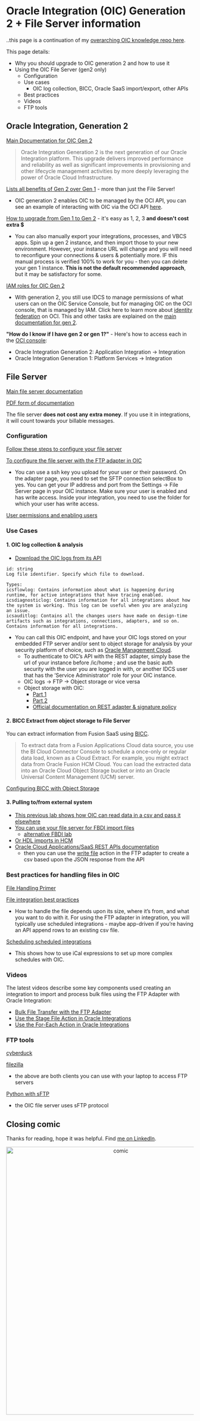 
# Oracle Integration (OIC) Generation 2 + File Server information

..this page is a continuation of my [overarching OIC knowledge repo here](https://garyhostt.github.io/Oracle_Integration/). 

This page details:
- Why you should upgrade to OIC generation 2 and how to use it
- Using the OIC File Server  (gen2 only)
   - Configuration
   - Use cases
      - OIC log collection, BICC, Oracle SaaS import/export, other APIs
   - Best practices
   - Videos
   - FTP tools

## Oracle Integration, Generation 2

[Main Documentation for OIC Gen 2](https://docs.oracle.com/en/cloud/paas/integration-cloud/oracle-integration-oci/overview-oracle-integration-generation-2.html)

>Oracle Integration Generation 2 is the next generation of our Oracle Integration platform. This upgrade delivers improved performance and reliability as well as significant improvements in provisioning and other lifecycle management activities by more deeply leveraging the power of Oracle Cloud Infrastructure.

[Lists all benefits of Gen 2 over Gen 1](https://blogs.oracle.com/integration/oracle-integration-oic-generation-2-is-now-available-in-all-cloud-tenancies) - more than just the File Server!

- OIC generation 2 enables OIC to be managed by the OCI API, you can see an example of interacting with OIC via the OCI API [here](https://garyhostt.github.io/OIC_start-stop/).

[How to upgrade from Gen 1 to Gen 2](https://docs.oracle.com/en/cloud/paas/integration-cloud/oracle-integration-oci/upgrade-oracle-integration-generation-2.html#GUID-22F20017-87C7-47A5-8AEF-1CDBF564C7A6) - it's easy as 1, 2, 3 **and doesn't cost extra $**

- You can also manually export your integrations, processes, and VBCS apps. Spin up a gen 2 instance, and then import those to your new environment. However, your instance URL will change and you will need to reconfigure your connections & users & potentially more. IF this manual process is verified 100% to work for you - then you can delete your gen 1 instance. **This is not the default recommended approach**, but it may be satisfactory for some.

[IAM roles for OIC Gen 2](https://docs.cloud.oracle.com/en-us/iaas/integration/doc/setting-users-and-groups-oracle-integration-generation-2.html)
- With generation 2, you still use IDCS to manage permissions of what users can on the OIC Service Console, but for managing OIC on the OCI console, that is managed by IAM. Click here to learn more about [identity federation](https://docs.cloud.oracle.com/en-us/iaas/Content/Identity/Tasks/federatingIDCS.htm) on OCI. This and other tasks are explained on the 
[main documentation for gen 2](https://docs.oracle.com/en/cloud/paas/integration-cloud/oracle-integration-oci/overview-oracle-integration-generation-2.html).

**"How do I know if I have gen 2 or gen 1?"** - Here's how to access each in the [OCI console](https://console.us-ashburn-1.oraclecloud.com/):

- Oracle Integration Generation 2: Application Integration -> Integration
- Oracle Integration Generation 1: Platform Services -> Integration

## File Server

[Main file server documentation](https://docs.oracle.com/en/cloud/paas/integration-cloud/file-server.html)

[PDF form of documentation](https://docs.oracle.com/en/cloud/paas/integration-cloud/file-server/using-file-server-oracle-integration-generation-2.pdf)

The file server **does not cost any extra money**. If you use it in integrations, it will count towards your billable messages.

### Configuration

[Follow these steps to configure your file server](https://blogs.oracle.com/integration/embedded-file-server-sftp-in-oracle-integration)

[To configure the file server with the FTP adapter in OIC](https://docs.oracle.com/en/cloud/paas/integration-cloud/ftp-adapter/create-connection.html#GUID-662EF1FD-2841-4A9A-87B3-FD8B8796510D)

- You can use a ssh key you upload for your user or their password. On the adapter page, you need to set the SFTP connection selectBox to yes. You can get your IP address and port from the Settings -> File Server page in your OIC instance. Make sure your user is enabled and has write access. Inside your integration, you need to use the folder for which your user has write access.

[User permissions and enabling users](https://blogs.oracle.com/integration/leveraging-oracle-integration-file-server-for-file-based-integrations-v2)

### Use Cases

#### 1. OIC log collection & analysis

* [Download the OIC logs from its API](https://docs.oracle.com/en/cloud/paas/integration-cloud/rest-api/op-ic-api-integration-v1-monitoring-logs-id-get.html)

```
id: string
Log file identifier. Specify which file to download. 

Types:
icsflowlog: Contains information about what is happening during runtime, for active integrations that have tracing enabled.
icsdiagnosticlog: Contains information for all integrations about how the system is working. This log can be useful when you are analyzing an issue.
icsauditlog: Contains all the changes users have made on design-time artifacts such as integrations, connections, adapters, and so on. Contains information for all integrations.
```

- You can call this OIC endpoint, and have your OIC logs stored on your embedded FTP server and/or sent to object storage for analysis by your security platform of choice, such as [Oracle Management Cloud](https://docs.oracle.com/en/cloud/paas/management-cloud/logcs/ingest-logs-oci-object-storage-buckets.html#GUID-4B2BED39-CF5F-450A-B0E5-6C36FBFB80F4).
    * To authenticate to OIC’s API with the REST adapter, simply base the url of your instance before /ic/home ; and use the basic auth security with the user you are logged in with, or another IDCS user that has the ’Service Administrator’ role for your OIC instance.
    * OIC logs -> FTP -> Object storage or vice versa
    * Object storage with OIC:
        * [Part 1](https://redthunder.blog/2020/01/13/object-storage-with-oracle-integration-cloud-part-1/comment-page-1/)
        * [Part 2](https://redthunder.blog/2020/03/20/object-storage-with-oracle-integration-cloud-part-2/)
        * [Official documentation on REST adapter & signature policy](https://docs.oracle.com/en/cloud/paas/integration-cloud/whats-new/index.html#INTWN-GUID-39D35E54-3FA5-4A44-A6FB-7C6496ED7E84)

#### 2. BICC Extract from object storage to File Server

You can extract information from Fusion SaaS using [BICC](https://docs.oracle.com/en/cloud/saas/applications-common/r13-update17d/biacc/toc.htm).

>To extract data from a Fusion Applications Cloud data source, you use the BI Cloud Connector Console to schedule a once-only or regular data load, known as a Cloud Extract. For example, you might extract data from Oracle Fusion HCM Cloud. You can load the extracted data into an Oracle Cloud Object Storage bucket or into an Oracle Universal Content Management (UCM) server.

[Configuring BICC with Object Storage](https://www.ateam-oracle.com/set-up-oracle-fusion-saas-business-intelligence-cloud-connector-bicc-to-use-oracle-cloud-infrastructure-oci-object-storage)

#### 3. Pulling to/from external system

   * [This previous lab shows how OIC can read data in a csv and pass it elsewhere](https://garyhostt.github.io/BigQueryIntegration/)
   * [You can use your file server for FBDI import files](https://antonyjr.github.io/Hands-On-Labs/ERP-Integration-Patterns/html/erp-cloud-fbdi-import-simple.html)
      - [alternative FBDI lab](https://github.com/maldu23/Fusion-FBDI-Integration/blob/master/FBDI_Wkshp.md)
   * [Or HDL imports in HCM](https://antonyjr.github.io/Hands-On-Labs/HCM-Integration-Patterns/html/hcm-cloud-pending-worker-import-simple.html)
   * [Oracle Cloud Applications/SaaS REST APIs documentation](https://docs.oracle.com/en/cloud/saas/index.html)
      - then you can use the [write file](https://docs.oracle.com/en/cloud/paas/integration-cloud/ftp-adapter/invoke-operations-page.html#GUID-314D1E6C-80E0-49BD-803B-A31BA99C53EA) action in the FTP adapter to create a csv based upon the JSON response from the API

### Best practices for handling files in OIC
[File Handling Primer](https://www.ateam-oracle.com/integration-cloud-file-handling-primer)

[File integration best practices](https://blogs.oracle.com/fmw/oracle-integration-cloud-oic-file-based-integration-best-practices)

* How to handle the file depends upon its size, where it’s from, and what you want to do with it. For using the FTP adapter in integration, you will typically use scheduled integrations - maybe app-driven if you’re having an API append rows to an existing csv file.

[Scheduling scheduled integrations](https://docs.oracle.com/en/cloud/paas/integration-cloud/integrations-user/creating-scheduled-integrations.html#GUID-9632A5C8-98A7-4371-B542-6A8583427C8D)

* This shows how to use iCal expressions to set up more complex schedules with OIC.

### Videos
The latest videos describe some key components used creating an integration to import and process bulk files using the FTP Adapter with Oracle Integration:
* [Bulk File Transfer with the FTP Adapter](https://www.youtube.com/watch?v=fWvbnIh6WvQ&t=9s)
* [Use the Stage File Action in Oracle Integrations](https://www.youtube.com/watch?v=LLEHt4kno9M&t=158s)
* [Use the For-Each Action in Oracle Integrations](https://www.youtube.com/watch?v=-Cfq2fYwCTk)

### FTP tools

[cyberduck](https://cyberduck.io/download/)

[filezilla](https://filezilla-project.org/download.php)

- the above are both clients you can use with your laptop to access FTP servers

[Python with sFTP](https://pysftp.readthedocs.io/en/release_0.2.9/)

- the OIC file server uses sFTP protocol

## Closing comic

Thanks for reading, hope it was helpful. Find [me on LinkedIn](bit.ly/3lRd5e0).

<p align="center">
  <img src="https://static.boredpanda.com/blog/wp-content/uploads/2018/11/363-system-32-comics-22-5bfc736f87910-png__880.jpg?raw=true" width="600" height="720" alt="comic"/>
</p>

